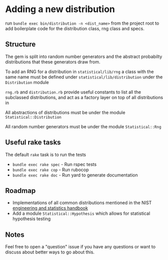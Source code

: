 # Adding a new distribution
run `bundle exec bin/distribution -n <dist_name>` from the project root to add boilerplate code for the distribution class, rng class and specs.

## Structure
The gem is split into random number generators and the abstract probabilty distributions that these generators draw from.

To add an RNG for a distribution in `statistical/lib/rng` a class with the same name must be defined under `statistical/lib/distribution` under the `Distribution` module

`rng.rb` and `distribution.rb` provide useful constants to list all the subclassed distributions, and act as a factory layer on top of all distributions in 

All abstractions of distributions must be under the module `Statistical::Distribution`

All random number generators must be under the module `Statistical::Rng`

## Useful rake tasks
The default `rake` task is to run the tests
* `bundle exec rake spec` - Run rspec tests
* `bundle exec rake cop` - Run rubocop
* `bundle exec rake doc` - Run yard to generate documentation


## Roadmap
* Implementations of all common distributions mentioned in the NIST [engineering and statistics handbook](http://www.itl.nist.gov/div898/handbook/eda/section3/eda366.htm)
* Add a module `Statistical::Hypothesis` which allows for statistical hypothesis testing

## Notes
Feel free to open a "question" issue if you have any questions or want to discuss about better ways to go about this.
